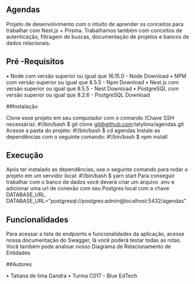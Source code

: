 ## Agendas

Projeto de desenvolvimento com o intuito de aprender os conceitos para trabalhar com Nest.js + Prisma.
Trabalhamos também com conceitos de autenticação, filtragem de buscas, documentação de projetos e bancos de dados relacionais.

## Pré -Requisitos

•	Node com versão superior ou igual que 16.15.0 - Node Download
•	NPM com versão superior ou igual que 8.5.5 - Npm Download
•	Nest.js com versão superior ou igual que 8.5.5 - Nest Download
•	PostgreSQL com versão superior ou igual que 8.2.6 - PostgreSQL Download

##Instalação

Clone esse projeto em seu computador com o comando (Chave SSH necessária):
#!/bin/bash
$ git clone git@github.com:tatylima/agendas.git
Acesse a pasta do projeto:
#!/bin/bash
$ cd agendas
Instale as dependências com o seguinte comando:
#!/bin/bash
$ npm install

## Execução

Após ter instalado as dependências, use o seguinte comando para rodar o projeto em um servidor local:
#!/bin/bash
$ yarn start
Para conseguir trabalhar com o banco de dados você deverá criar um arquivo .env e adicionar uma url de conexão com seu Postgres local com a chave DATABASE_URL.
DATABASE_URL="postgresql://postgres:admin@localhost:5432/agendas"

## Funcionalidades

Para acessar a lista de endpoints e funcionalidades da aplicação, acesse nossa documentação do Swagger, lá você poderá testar todas as rotas.
Você também pode analisar nosso Diagrama de Relacionamento de Entidades

##Autores

•	Tatiana de lima Gandra
•	Turma C017 - Blue EdTech